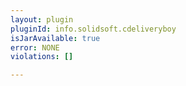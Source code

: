 ```yaml
---
layout: plugin
pluginId: info.solidsoft.cdeliveryboy
isJarAvailable: true
error: NONE
violations: []

---
```

